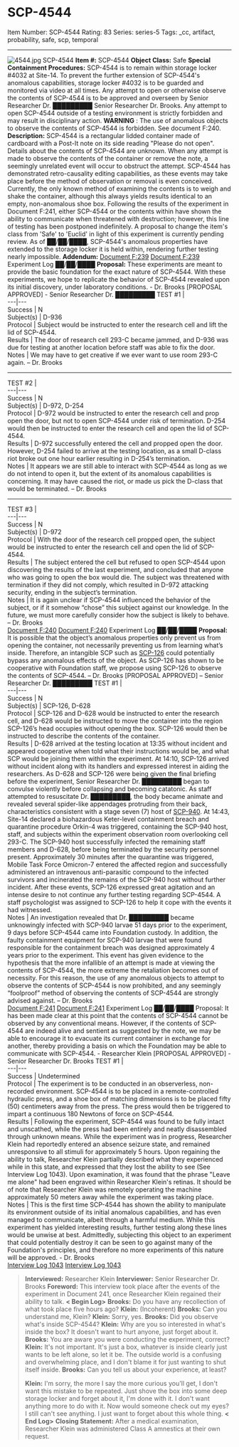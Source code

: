 # SCP-4544
Item Number: SCP-4544
Rating: 83
Series: series-5
Tags: _cc, artifact, probability, safe, scp, temporal

---

![4544.jpg](https://scp-wiki.wdfiles.com/local--files/scp-4544/4544.jpg)
SCP-4544
**Item #:** SCP-4544
**Object Class:** Safe
**Special Containment Procedures:** SCP-4544 is to remain within storage locker #4032 at Site-14. To prevent the further extension of SCP-4544's anomalous capabilities, storage locker #4032 is to be guarded and monitored via video at all times.
Any attempt to open or otherwise observe the contents of SCP-4544 is to be approved and overseen by Senior Researcher Dr. █████████ Senior Researcher Dr. Brooks. Any attempt to open SCP-4544 outside of a testing environment is strictly forbidden and may result in disciplinary action.
**WARNING** : The use of anomalous objects to observe the contents of SCP-4544 is forbidden. See document F:240.
**Description:** SCP-4544 is a rectangular lidded container made of cardboard with a Post-It note on its side reading "Please do not open". Details about the contents of SCP-4544 are unknown.
When any attempt is made to observe the contents of the container or remove the note, a seemingly unrelated event will occur to obstruct the attempt. SCP-4544 has demonstrated retro-causality editing capabilities, as these events may take place before the method of observation or removal is even conceived. Currently, the only known method of examining the contents is to weigh and shake the container, although this always yields results identical to an empty, non-anomalous shoe box.
Following the results of the experiment in Document F:241, either SCP-4544 or the contents within have shown the ability to communicate when threatened with destruction; however, this line of testing has been postponed indefinitely. A proposal to change the item's class from 'Safe' to 'Euclid' in light of this experiment is currently pending review.
As of ██/██/████, SCP-4544's anomalous properties have extended to the storage locker it is held within, rendering further testing nearly impossible.
**Addendum:**
[Document F:239](javascript:;)
[Document F:239](javascript:;)
Experiment Log ██/██/████
**Proposal:** These experiments are meant to provide the basic foundation for the exact nature of SCP-4544. With these experiments, we hope to replicate the behavior of SCP-4544 revealed upon its initial discovery, under laboratory conditions. - Dr. Brooks
[PROPOSAL APPROVED] - Senior Researcher Dr. █████████
TEST #1 |   
---|---  
Success | N  
Subject(s) | D-936  
Protocol | Subject would be instructed to enter the research cell and lift the lid of SCP-4544.  
Results | The door of research cell 293-C became jammed, and D-936 was due for testing at another location before staff was able to fix the door.  
Notes | We may have to get creative if we ever want to use room 293-C again. – Dr. Brooks  
* * *
TEST #2 |   
---|---  
Success | N  
Subject(s) | D-972, D-254  
Protocol | D-972 would be instructed to enter the research cell and prop open the door, but not to open SCP-4544 under risk of termination. D-254 would then be instructed to enter the research cell and open the lid of SCP-4544.  
Results | D-972 successfully entered the cell and propped open the door. However, D-254 failed to arrive at the testing location, as a small D-class riot broke out one hour earlier resulting in D-254’s termination.  
Notes | It appears we are still able to interact with SCP-4544 as long as we do not intend to open it, but the extent of its anomalous capabilities is concerning. It may have caused the riot, or made us pick the D-class that would be terminated. – Dr. Brooks  
* * *
TEST #3 |   
---|---  
Success | N  
Subject(s) | D-972  
Protocol | With the door of the research cell propped open, the subject would be instructed to enter the research cell and open the lid of SCP-4544.  
Results | The subject entered the cell but refused to open SCP-4544 upon discovering the results of the last experiment, and concluded that anyone who was going to open the box would die. The subject was threatened with termination if they did not comply, which resulted in D-972 attacking security, ending in the subject’s termination.  
Notes | It is again unclear if SCP-4544 influenced the behavior of the subject, or if it somehow “chose” this subject against our knowledge. In the future, we must more carefully consider how the subject is likely to behave. – Dr. Brooks  
[Document F:240](javascript:;)
[Document F:240](javascript:;)
Experiment Log ██/██/████
**Proposal:** It is possible that the object’s anomalous properties only prevent us from opening the container, not necessarily preventing us from learning what’s inside. Therefore, an intangible SCP such as [SCP-126](http://www.scp-wiki.net/scp-126) could potentially bypass any anomalous effects of the object. As SCP-126 has shown to be cooperative with Foundation staff, we propose using SCP-126 to observe the contents of SCP-4544. – Dr. Brooks
[PROPOSAL APPROVED] – Senior Researcher Dr. █████████
TEST #1 |   
---|---  
Success | N  
Subject(s) | SCP-126, D-628  
Protocol | SCP-126 and D-628 would be instructed to enter the research cell, and D-628 would be instructed to move the container into the region SCP-126’s head occupies without opening the box. SCP-126 would then be instructed to describe the contents of the container.  
Results |  D-628 arrived at the testing location at 13:35 without incident and appeared cooperative when told what their instructions would be, and what SCP would be joining them within the experiment. At 14:10, SCP-126 arrived without incident along with its handlers and expressed interest in aiding the researchers. As D-628 and SCP-126 were being given the final briefing before the experiment, Senior Researcher Dr. █████████ began to convulse violently before collapsing and becoming catatonic. As staff attempted to resuscitate Dr. █████████, the body became animate and revealed several spider-like appendages protruding from their back, characteristics consistent with a stage seven (7) host of [SCP-940](http://www.scp-wiki.net/scp-940). At 14:43, Site-14 declared a biohazardous Keter-level containment breach and quarantine procedure Orkin-4 was triggered, containing the SCP-940 host, staff, and subjects within the experiment observation room overlooking cell 293-C. The SCP-940 host successfully infected the remaining staff members and D-628, before being terminated by the security personnel present. Approximately 30 minutes after the quarantine was triggered, Mobile Task Force Omicron-7 entered the affected region and successfully administered an intravenous anti-parasitic compound to the infected survivors and incinerated the remains of the SCP-940 host without further incident. After these events, SCP-126 expressed great agitation and an intense desire to not continue any further testing regarding SCP-4544. A staff psychologist was assigned to SCP-126 to help it cope with the events it had witnessed.  
Notes |  An investigation revealed that Dr. █████████ became unknowingly infected with SCP-940 larvae 51 days prior to the experiment, 9 days before SCP-4544 came into Foundation custody. In addition, the faulty containment equipment for SCP-940 larvae that were found responsible for the containment breach was designed approximately 4 years prior to the experiment. This event has given evidence to the hypothesis that the more infallible of an attempt is made at viewing the contents of SCP-4544, the more extreme the retaliation becomes out of necessity. For this reason, the use of any anomalous objects to attempt to observe the contents of SCP-4544 is now prohibited, and any seemingly “foolproof” method of observing the contents of SCP-4544 are strongly advised against. – Dr. Brooks  
[Document F:241](javascript:;)
[Document F:241](javascript:;)
Experiment Log ██/██/████
Proposal: It has been made clear at this point that the contents of SCP-4544 cannot be observed by any conventional means. However, if the contents of SCP-4544 are indeed alive and sentient as suggested by the note, we may be able to encourage it to evacuate its current container in exchange for another, thereby providing a basis on which the Foundation may be able to communicate with SCP-4544. - Researcher Klein
[PROPOSAL APPROVED] - Senior Researcher Dr. Brooks
TEST #1 |   
---|---  
Success | Undetermined  
Protocol | The experiment is to be conducted in an observerless, non-recorded environment. SCP-4544 is to be placed in a remote-controlled hydraulic press, and a shoe box of matching dimensions is to be placed fifty (50) centimeters away from the press. The press would then be triggered to impart a continuous 180 Newtons of force on SCP-4544.  
Results |  Following the experiment, SCP-4544 was found to be fully intact and unscathed, while the press had been entirely and neatly disassembled through unknown means. While the experiment was in progress, Researcher Klein had reportedly entered an absence seizure state, and remained unresponsive to all stimuli for approximately 5 hours. Upon regaining the ability to talk, Researcher Klein partially described what they experienced while in this state, and expressed that they lost the ability to see (See Interview Log 1043). Upon examination, it was found that the phrase "Leave me alone" had been engraved within Researcher Klein's retinas. It should be of note that Researcher Klein was remotely operating the machine approximately 50 meters away while the experiment was taking place.  
Notes | This is the first time SCP-4544 has shown the ability to manipulate its environment outside of its initial anomalous capabilities, and has even managed to communicate, albeit through a harmful medium. While this experiment has yielded interesting results, further testing along these lines would be unwise at best. Admittedly, subjecting this object to an experiment that could potentially destroy it can be seen to go against many of the Foundation's principles, and therefore no more experiments of this nature will be approved. - Dr. Brooks  
[Interview Log 1043](javascript:;)
[Interview Log 1043](javascript:;)
> **Interviewed:** Researcher Klein
> **Interviewer:** Senior Researcher Dr. Brooks
> **Foreword:** This interview took place after the events of the experiment in Document 241, once Researcher Klein regained their ability to talk.
> **< Begin Log>**
> **Brooks:** Do you have any recollection of what took place five hours ago?
> **Klein:** (Incoherent)
> **Brooks:** Can you understand me, Klein?
> **Klein:** Sorry, yes.
> **Brooks:** Did you observe what's inside SCP-4544?
> **Klein:** Why are you so interested in what's inside the box? It doesn't want to hurt anyone, just forget about it.
> **Brooks:** You are aware you were conducting the experiment, correct?
> **Klein:** It's not important. It's just a box, whatever is inside clearly just wants to be left alone, so let it be. The outside world is a confusing and overwhelming place, and I don't blame it for just wanting to shut itself inside.
> **Brooks:** Can you tell us about your experience, at least?  
>    
>  **Klein:** I'm sorry, the more I say the more curious you'll get, I don't want this mistake to be repeated. Just shove the box into some deep storage locker and forget about it, I'm done with it. I don't want anything more to do with it. Now would someone check out my eyes? I still can't see anything. I just want to forget about this whole thing.
> **< End Log>**
> **Closing Statement:** After a medical examination, Researcher Klein was administered Class A amnestics at their own request.